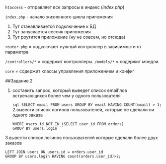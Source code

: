 `htaccess` - отправляет все запросы в индекс (*index.php*)

`index.php` - начало жизненного цикла приложения
1. Тут станавливается подключение к БД
2. Тут запускается сессия приложения
3. Тут роутится приложение (ну не совсем, но отсюда)

`router.php` = подключает нужный контроллер в зависимости от параметра

`/controllers/*` = содержит контроллеры.
`/models/*` = содержит моедли.

`core` = содержит классы управления приложением и конфиг


##Задание 2
1. составить запрос, который выведет список email'лов встречающихся более чем у одного пользователя

    ```sql SELECT email FROM users GROUP BY email HAVING COUNT(email) > 1;```
2.вывести список логинов пользователей, которые не сделали ни одного заказа
    ```SELECT users.login FROM users
    WHERE users.id NOT IN (SELECT user_id FROM orders)
    GROUP BY users.login```
3.вывести список логинов пользователей которые сделали более двух заказов
   ```SELECT users.login FROM orders
   LEFT JOIN users ON users.id = orders.user_id
   GROUP BY users.login HAVING count(orders.user_id)>2;
   ```
